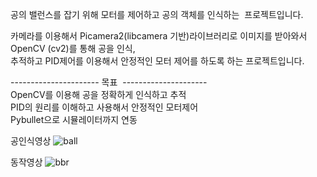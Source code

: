 공의 밸런스를 잡기 위해 모터를 제어하고 공의 객체를 인식하는  프로젝트입니다.

카메라를 이용해서 Picamera2(libcamera 기반)라이브러리로 이미지를 받아와서 OpenCV (cv2)를 통해 공을 인식,  
추적하고 PID제어를 이용해서 안정적인 모터 제어를 하도록 하는 프로젝트입니다.

---------------------- 목표  ---------------------  
OpenCV를 이용해 공을 정확하게 인식하고 추적  
PID의 원리를 이해하고 사용해서 안정적인 모터제어  
Pybullet으로 시뮬레이터까지 연동  



공인식영상 
![ball](https://github.com/user-attachments/assets/bc539559-c051-4893-992d-a977a46fa279)



동작영상 
![bbr](https://github.com/user-attachments/assets/9d9a7ccb-f29c-4c8e-bb3e-a081bc743fe6)


